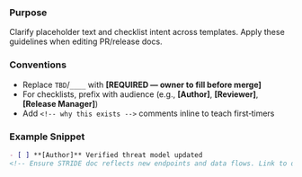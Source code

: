 ### Purpose

Clarify placeholder text and checklist intent across templates. Apply these guidelines when editing PR/release docs.

### Conventions

- Replace `TBD`/`____` with **\[REQUIRED — owner to fill before merge]**
- For checklists, prefix with audience (e.g., **\[Author]**, **\[Reviewer]**, **\[Release Manager]**)
- Add `<!-- why this exists -->` comments inline to teach first‑timers

### Example Snippet

```md
- [ ] **[Author]** Verified threat model updated
<!-- Ensure STRIDE doc reflects new endpoints and data flows. Link to doc. -->
```
